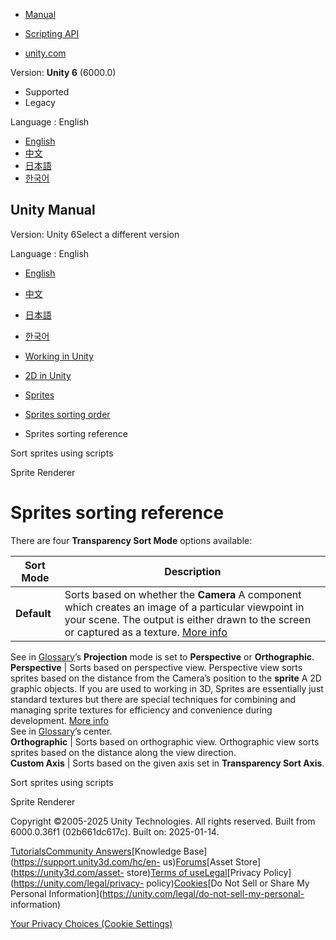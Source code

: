 [](https://docs.unity3d.com)

  * [Manual](../Manual/index.html)
  * [Scripting API](../ScriptReference/index.html)

  * [unity.com](https://unity.com/)

Version: **Unity 6** (6000.0)

  * Supported
  * Legacy

Language : English

  * [English](/Manual/sprite/sort-sprites/sprites-sorting-reference.html)
  * [中文](/cn/current/Manual/sprite/sort-sprites/sprites-sorting-reference.html)
  * [日本語](/ja/current/Manual/sprite/sort-sprites/sprites-sorting-reference.html)
  * [한국어](/kr/current/Manual/sprite/sort-sprites/sprites-sorting-reference.html)

[](https://docs.unity3d.com)

## Unity Manual

Version: Unity 6Select a different version

Language : English

  * [English](/Manual/sprite/sort-sprites/sprites-sorting-reference.html)
  * [中文](/cn/current/Manual/sprite/sort-sprites/sprites-sorting-reference.html)
  * [日本語](/ja/current/Manual/sprite/sort-sprites/sprites-sorting-reference.html)
  * [한국어](/kr/current/Manual/sprite/sort-sprites/sprites-sorting-reference.html)

  * [Working in Unity](../../working-in-unity.html)
  * [2D in Unity](../../Unity2D.html)
  * [Sprites](../../sprite/sprite-landing.html)
  * [Sprites sorting order](../../sprite/sort-sprites/sort-sprites-landing.html)
  * Sprites sorting reference

[](../../sprite/sort-sprites/sort-sprites-using-scripts.html)

Sort sprites using scripts

[](../../sprite/renderer/renderer-landing.html)

Sprite Renderer

# Sprites sorting reference

There are four **Transparency Sort Mode** options available:

**Sort Mode** | **Description**  
---|---  
**Default** | Sorts based on whether the **Camera** A component which creates an image of a particular viewpoint in your scene. The output is either drawn to the screen or captured as a texture. [More info](../../CamerasOverview.html)  
See in [Glossary](../../Glossary.html#Camera)’s **Projection** mode is set to
**Perspective** or **Orthographic**.  
**Perspective** | Sorts based on perspective view. Perspective view sorts sprites based on the distance from the Camera’s position to the **sprite** A 2D graphic objects. If you are used to working in 3D, Sprites are essentially just standard textures but there are special techniques for combining and managing sprite textures for efficiency and convenience during development. [More info](../../sprite/sprite-landing.html)  
See in [Glossary](../../Glossary.html#Sprite)’s center.  
**Orthographic** | Sorts based on orthographic view. Orthographic view sorts sprites based on the distance along the view direction.  
**Custom Axis** | Sorts based on the given axis set in **Transparency Sort Axis**.  
  
[](../../sprite/sort-sprites/sort-sprites-using-scripts.html)

Sort sprites using scripts

[](../../sprite/renderer/renderer-landing.html)

Sprite Renderer

Copyright ©2005-2025 Unity Technologies. All rights reserved. Built from
6000.0.36f1 (02b661dc617c). Built on: 2025-01-14.

[Tutorials](https://learn.unity.com/)[Community
Answers](https://answers.unity3d.com)[Knowledge
Base](https://support.unity3d.com/hc/en-
us)[Forums](https://forum.unity3d.com)[Asset Store](https://unity3d.com/asset-
store)[Terms of
use](https://docs.unity3d.com/Manual/TermsOfUse.html)[Legal](https://unity.com/legal)[Privacy
Policy](https://unity.com/legal/privacy-
policy)[Cookies](https://unity.com/legal/cookie-policy)[Do Not Sell or Share
My Personal Information](https://unity.com/legal/do-not-sell-my-personal-
information)

[Your Privacy Choices (Cookie Settings)](javascript:void\(0\);)

